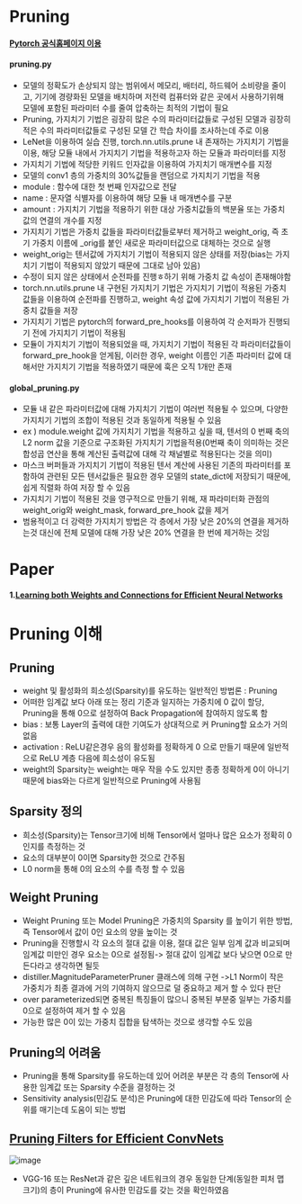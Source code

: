 # Pruning

#### [Pytorch 공식홈페이지 이용](https://tutorials.pytorch.kr/)
#### pruning.py

  * 모델의 정확도가 손상되지 않는 범위에서 메모리, 배터리, 하드웨어 소비량을 줄이고, 기기에 경량화된 모델을 배치하며 저전력 컴퓨터와 같은 곳에서 사용하기위해 모델에 포함된 파라미터 수를 줄여 압축하는 최적의 기법이 필요
  * Pruning, 가지치기 기법은 굉장히 많은 수의 파라미터값들로 구성된 모델과 굉장히 적은 수의 파라미터값들로 구성된 모델 간 학습 차이를 조사하는데 주로 이용
  * LeNet을 이용하여 실습 진행, torch.nn.utils.prune 내 존재하는 가지치기 기법을 이용, 해당 모듈 내에서 가지치기 기법을 적용하고자 하는 모듈과 파라미터를 지정 
  * 가지치기 기법에 적당한 키워드 인자값을 이용하여 가지치기 매개변수를 지정
  * 모델의 conv1 층의 가중치의 30%값들을 랜덤으로 가지치기 기법을 적용
  * module : 함수에 대한 첫 번째 인자값으로 전달
  * name : 문자열 식별자를 이용하여 해당 모듈 내 매개변수를 구분
  * amount : 가지치기 기법을 적용하기 위한 대상 가중치값들의 백분율 또는 가중치 값의 연결의 개수를 지정
  * 가지치기 기법은 가중치 값들을 파라미터값들로부터 제거하고 weight_orig, 즉 초기 가중치 이름에 _orig를 붙인 새로운 파라미터값으로 대체하는 것으로 실행
  * weight_orig는 텐서값에 가지치기 기법이 적용되지 않은 상태를 저장(bias는 가지치기 기법이 적용되지 않았기 때문에 그대로 남아 있음)
  * 수정이 되지 않은 상태에서 순전파를 진행ㅎ하기 위해 가중치 값 속성이 존재해야함
  * torch.nn.utils.prune 내 구현된 가지치기 기법은 가지치기 기법이 적용된 가중치 값들을 이용하여 순전파를 진행하고, weight 속성 값에 가지치기 기법이 적용된 가중치 값들을 저장
  * 가지치기 기법은 pytorch의 forward_pre_hooks를 이용하여 각 순저파가 진행되기 전에 가지치기 기법이 적용됨
  * 모듈이 가지치기 기법이 적용되었을 때, 가지치기 기법이 적용된 각 파라미터값들이 forward_pre_hook을 얻게됨, 이러한 경우, weight 이름인 기존 파라미터 값에 대해서만 가지치기 기법을 적용하였기 때문에 훅은 오직 1개만 존재

#### global_pruning.py

  * 모듈 내 같은 파라미터값에 대해 가지치기 기법이 여러번 적용될 수 있으며, 다양한 가지치기 기법의 조합이 적용된 것과 동일하게 적용될 수 있음 
  * ex ) module.weight 값에 가지치기 기법을 적용하고 싶을 때, 텐서의 0 번째 축의 L2 norm 값을 기준으로 구조화된 가지치기 기법을적용(0번째 축이 의미하는 것은 합성곱 연산을 통해 계산된 출력값에 대해 각 채널별로 적용된다는 것을 의미)
  * 마스크 버퍼들과 가지치기 기법이 적용된 텐서 계산에 사용된 기존의 파라미터를 포함하여 관련된 모든 텐서값들은 필요한 경우 모델의 state_dict에 저장되기 때문에, 쉽게 직렬화 하여 저장 할 수 있음
  * 가지치기 기법이 적용된 것을 영구적으로 만들기 위해, 재 파라미터화 관점의 weight_orig와 weight_mask, forward_pre_hook 값을 제거
  * 범용적이고 더 강력한 가지치기 방법은 각 층에서 가장 낮은 20%의 연결을 제거하는것 대신에 전체 모델에 대해 가장 낮은 20% 연결을 한 번에 제거하는 것임

# Paper
#### 1.[Learning both Weights and Connections for Efficient Neural Networks](https://arxiv.org/abs/1506.02626)  

# Pruning 이해
## Pruning
 * weight 및 활성화의 희소성(Sparsity)를 유도하는 일반적인 방법론 : Pruning
 * 어떠한 임계값 보다 아래 또는 정리 기준과 일지하는 가중치에 0 값이 할당, Pruning을 통해 0으로 설정하여 Back Propagation에 참여하지 않도록 함
 * bias : 보통 Layer의 출력에 대한 기여도가 상대적으로 커 Pruning할 요소가 거의 없음
 * activation : ReLU같은경우 음의 활성화를 정확하게 0 으로 만들기 때문에 일반적으로 ReLU 계층 다음에 희소성이 유도됨
 * weight의 Sparsity는 weight는 매우 작을 수도 있지만 종종 정확하게 0이 아니기 때문에 bias와는 다르게 일반적으로 Pruning에 사용됨

## Sparsity 정의
 * 희소성(Sparsity)는 Tensor크기에 비해 Tensor에서 얼마나 많은 요소가 정확히 0인지를 측정하는 것
 * 요소의 대부분이 0이면 Sparsity한 것으로 간주됨 
 * L0 norm을 통해 0의 요소의 수를 측정 할 수 있음 

## Weight Pruning
 * Weight Pruning 또는 Model Pruning은 가중치의 Sparsity 를 높이기 위한 방법, 즉 Tensor에서 값이 0인 요소의 양을 높이는 것
 * Pruning을 진행할시 각 요소의 절대 값을 이용, 절대 값은 일부 임계 값과 비교되며 임계값 미만인 경우 요소는 0으로 설정됨-> 절대 값이 임계값 보다 낮으면 0으로 만든다라고 생각하면 될듯
 * distiller.MagnitudeParameterPruner 클래스에 의해 구현 ->L1 Norm이 작은 가중치가 최종 결과에 거의 기여하지 않으므로 덜 중요하고 제거 할 수 있다 판단
 * over parameterized되면 중복된 특징들이 많으니 중복된 부분중 일부는 가중치를 0으로 설정하여 제거 할 수 있음 
 * 가능한 많은 0이 있는 가중치 집합을 탐색하는 것으로 생각할 수도 있음

## Pruning의 어려움
 * Pruning을 통해 Sparsity를 유도하는데 있어 어려운 부분은 각 층의 Tensor에 사용한 임계값 또는 Sparsity 수준을 결정하는 것
 * Sensitivity analysis(민감도 분석)은 Pruning에 대한 민감도에 따라 Tensor의 순위를 매기는데 도움이 되는 방법

## [Pruning Filters for Efficient ConvNets](https://arxiv.org/abs/1608.08710)

![image](https://user-images.githubusercontent.com/61686244/125252561-7888ca80-e333-11eb-8751-ebd4ba7e5540.png)

 * VGG-16 또는 ResNet과 같은 깊은 네트워크의 경우 동일한 단계(동일한 피처 맵 크기)의 층이 Pruning에 유사한 민감도를 갖는 것을 확인하였음
